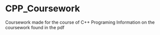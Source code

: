 # CPP_Coursework
Coursework made for the course of C++ Programing 
Information on the coursework found in the pdf
